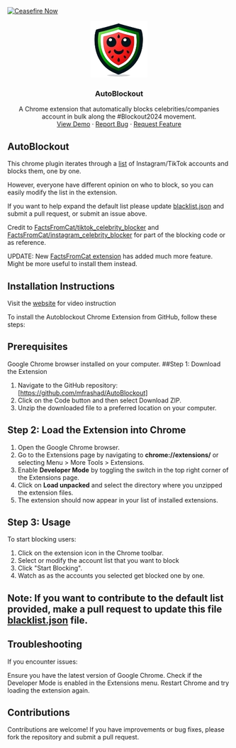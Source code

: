 [![Ceasefire Now](https://badge.techforpalestine.org/default)](https://techforpalestine.org/learn-more)
<br />
<p align="center">
  <a href="https://autoblockout.rashadlabs.com/">
    <img src="https://github.com/mfrashad/autoblockout-site/blob/main/images/logo128.png?raw=true" alt="Logo" width="128">
  </a>

  <h3 align="center">AutoBlockout</h3>

  <p align="center">
    A Chrome extension that automatically blocks celebrities/companies account in bulk along the #Blockout2024 movement.
    <br />
    <a href="https://autoblockout.com/">View Demo</a>
    ·
    <a href="https://github.com/mfrashad/autoblockout/issues">Report Bug</a>
    ·
    <a href="https://github.com/mfrashad/autoblockout/issues">Request Feature</a>
  </p>
</p>

## AutoBlockout
This chrome plugin iterates through a [list](https://github.com/mfrashad/AutoBlockout/blob/main/blacklist.json) of Instagram/TikTok accounts and blocks them, one by one. 

However, everyone have different opinion on who to block, so you can easily modify the list in the extension.

If you want to help expand the default list please update [blacklist.json](https://github.com/mfrashad/AutoBlockout/blob/main/blacklist.json) and submit a pull request, or submit an issue above.

Credit to [FactsFromCat/tiktok_celebrity_blocker](https://github.com/FactsFromCats/tiktok_celebrity_blocker) and [FactsFromCat/instagram_celebrity_blocker](https://github.com/FactsFromCats/instagram_celebrity_blocker) for part of the blocking code or as reference.

UPDATE: New [FactsFromCat extension](https://github.com/FactsFromCats/FactsFromCats) has added much more feature. Might be more useful to install them instead.

## Installation Instructions
Visit the [website](https://autoblockout.rashadlabs.com/) for video instruction

To install the Autoblockout Chrome Extension from GitHub, follow these steps:

## Prerequisites
Google Chrome browser installed on your computer.
##Step 1: Download the Extension
1. Navigate to the GitHub repository: [https://github.com/mfrashad/AutoBlockout]
2. Click on the Code button and then select Download ZIP.
3. Unzip the downloaded file to a preferred location on your computer.

## Step 2: Load the Extension into Chrome
1. Open the Google Chrome browser.
2. Go to the Extensions page by navigating to **chrome://extensions/** or selecting Menu > More Tools > Extensions.
3. Enable **Developer Mode** by toggling the switch in the top right corner of the Extensions page.
4. Click on **Load unpacked** and select the directory where you unzipped the extension files.
5. The extension should now appear in your list of installed extensions.

## Step 3: Usage

To start blocking users:
1. Click on the extension icon in the Chrome toolbar.
2. Select or modify the account list that you want to block
3. Click "Start Blocking".
4. Watch as as the accounts you selected get blocked one by one.

## Note: If you want to contribute to the default list provided, make a pull request to update this file [blacklist.json](https://github.com/mfrashad/AutoBlockout/blob/main/blacklist.json) file.


## Troubleshooting
If you encounter issues:

Ensure you have the latest version of Google Chrome.
Check if the Developer Mode is enabled in the Extensions menu.
Restart Chrome and try loading the extension again.

## Contributions

Contributions are welcome! If you have improvements or bug fixes, please fork the repository and submit a pull request.
